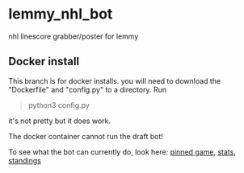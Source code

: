 # lemmy_nhl_bot
nhl linescore grabber/poster for lemmy

## Docker install
This branch is for docker installs. you will need to download the "Dockerfile" and "config.py" to a directory.
Run 
> python3 config.py


it's not pretty but it does work.

The docker container cannot run the draft bot!

To see what the bot can currently do, look here: [pinned game](https://enterprise.lemmy.ml/post/417088), [stats](https://enterprise.lemmy.ml/post/417090), [standings](https://enterprise.lemmy.ml/post/417089)
